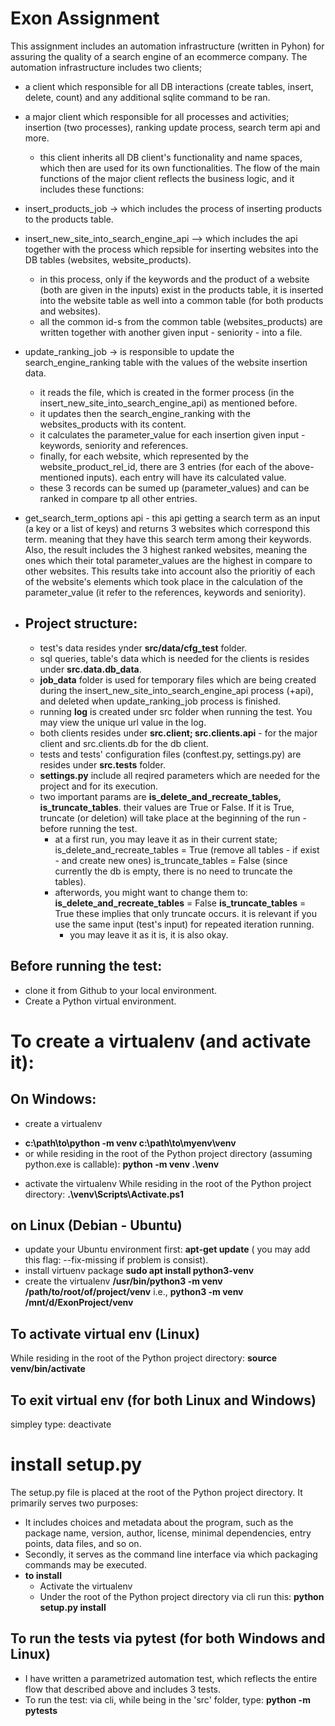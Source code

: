 
# Exon Assignment

This assignment includes an automation infrastructure (written in Pyhon) for assuring the quality of a search engine of an ecommerce company.
The automation infrastructure includes two clients;
- a client which responsible for all DB interactions (create tables, insert, delete, count) and any additional sqlite command to be ran.
- a major client which responsible for all processes and activities; insertion (two processes), ranking update process, search term api and more.
  * this client inherits all DB client's functionality and name spaces, which then are used for its own functionalities.
The flow of the main functions of the major client reflects the business logic, and it includes these functions:
- insert_products_job -> which includes the process of inserting products to the products table.
- insert_new_site_into_search_engine_api --> which includes the api together with the process which repsible for inserting websites into the DB
  tables (websites, website_products).
   - in this process, only if the keywords and the product of a website (both are given in the inputs) exist in the products table, it is inserted
     into the website table as well into a common table (for both products and websites).
  * all the common id-s from the common table (websites_products) are written together with another given input - seniority - into a file.
- update_ranking_job -> is responsible to update the search_engine_ranking table with the values of the website insertion data.
    - it reads the file, which is created in the former process (in the insert_new_site_into_search_engine_api)  as mentioned before.
    - it updates then the search_engine_ranking with the websites_products with its content.
    - it calculates the parameter_value for each insertion given input - keywords, seniority and references.
    - finally, for each website, which represented by the website_product_rel_id, there are 3 entries (for each of the above-mentioned inputs).
      each entry will have its calculated value.
    - these 3 records can be sumed up (parameter_values) and can be ranked in compare tp all other entries.
- get_search_term_options api - this api getting a search term as an input (a key or a list of keys) and returns 3 websites which correspond this
  term. meaning that they have this search term among their keywords.
  Also, the result includes the 3 highest ranked websites, meaning the ones which their total parameter_values are the highest in compare to
  other websites. This results take into account also the prioritiy of each of the website's elements which took place in the calculation of the
  parameter_value (it refer to the references, keywords and seniority).

- ## Project structure:

    - test's data resides ynder **src/data/cfg_test** folder.
    - sql queries, table's data which is needed for the clients is resides under **src.data.db_data**.
    - **job_data** folder is used for temporary files which are being created during the insert_new_site_into_search_engine_api
      process (+api),
      and deleted when update_ranking_job process is finished.
    - running **log** is created under src folder when running the test. You may view the unique url value in the log.
    - both clients resides under **src.client; src.clients.api** - for the major client and src.clients.db for the db client.
    - tests and tests' configuration files (conftest.py, settings.py) are resides under **src.tests** folder.
    - **settings.py** include all reqired parameters which are needed for the project and for its execution.
    - two important params are **is_delete_and_recreate_tables, is_truncate_tables**. their values are True or False.
      If it is True, truncate (or deletion) will take place at the beginning of the run - before running the test.
      * at a first run, you may leave it as in their current state;
        is_delete_and_recreate_tables = True (remove all tables - if exist - and create new ones)
        is_truncate_tables = False (since currently the db is empty, there is no need to truncate the tables).
      * afterwords, you might want to change them to:
        **is_delete_and_recreate_tables** = False
        **is_truncate_tables** = True
        these implies that only truncate occurs.
        it is relevant if you use the same input (test's input) for repeated iteration running.
        - you may leave it as it is, it is also okay.

## Before running the test:
  - clone it from Github to your local environment.
  - Create a Python virtual environment.
# To create a virtualenv (and activate it):
## On Windows:
* create a virtualenv
- **c:\path\to\python -m venv c:\path\to\myenv\venv**
- or while residing in the root of the Python project directory (assuming python.exe is callable):
  **python -m venv .\venv**
 * activate the virtualenv
 While residing in the root of the Python project directory:
 **.\venv\Scripts\Activate.ps1**
      
## on Linux (Debian - Ubuntu)
* update your Ubuntu environment first:
**apt-get update** ( you may add this flag:   --fix-missing  if problem is consist).
* install virtuenv package
**sudo apt install python3-venv**
* create the virtualenv
**/usr/bin/python3 -m venv /path/to/root/of/project/venv**
i.e., **python3 -m venv /mnt/d/ExonProject/venv**
## To activate virtual env (Linux)
While residing in the root of the Python project directory:
**source venv/bin/activate**

## To exit virtual env (for both Linux and Windows)
simpley type: deactivate
    
# install setup.py 
The setup.py file is placed at the root of the Python project directory. It primarily serves two purposes:
- It includes choices and metadata about the program, such as the package name, version, author, license, minimal dependencies, entry points, data files, and so on.
- Secondly, it serves as the command line interface via which packaging commands may be executed.
- **to install**
  - Activate the virtualenv
  - Under the root of the Python project directory via cli run this: **python setup.py install**

## To run the tests via pytest (for both Windows and Linux)
- I have written a parametrized automation test, which reflects the entire flow that described above and includes 3 tests.
- To run the test:
via cli, while being in the 'src' folder, type:
**python -m pytests**
      
  

  
